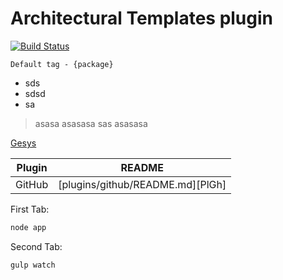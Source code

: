 # Architectural Templates plugin

[![Build Status](https://travis-ci.org/joemccann/dillinger.svg?branch=master)](https://travis-ci.org/joemccann/dillinger)

`Default tag - {package}`
 
- sds
- sdsd
 - sa
> asasa
> asasasa
> sas
> asasasa
> 
[Gesys](http://www.badSite.com)

| Plugin | README |
| ------ | ------ |
| GitHub | [plugins/github/README.md][PlGh] |


First Tab:
```sh
node app
```

Second Tab:

```sh
gulp watch
```